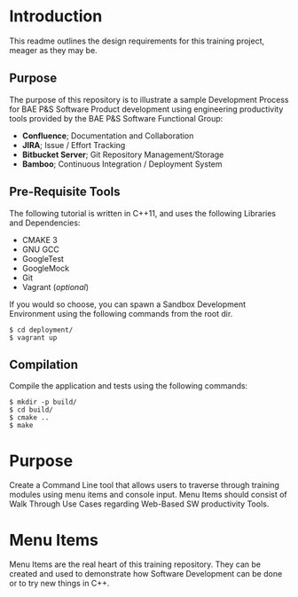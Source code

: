 # Introduction
This readme outlines the design requirements for this training project, meager as they may be.

## Purpose
The purpose of this repository is to illustrate a sample Development Process for BAE P&S Software Product development
using engineering productivity tools provided by the BAE P&S Software Functional Group:
  * **Confluence**; Documentation and Collaboration
  * **JIRA**; Issue / Effort Tracking
  * **Bitbucket Server**; Git Repository Management/Storage
  * **Bamboo**; Continuous Integration / Deployment System

## Pre-Requisite Tools
The following tutorial is written in C++11, and uses the following Libraries and Dependencies:
* CMAKE 3
* GNU GCC
* GoogleTest
* GoogleMock
* Git
* Vagrant (*optional*)

If you would so choose, you can spawn a Sandbox Development Environment using the following commands from the root dir.
```
$ cd deployment/
$ vagrant up
```

## Compilation
Compile the application and tests using the following commands:
```
$ mkdir -p build/
$ cd build/
$ cmake ..
$ make
```
# Purpose
Create a Command Line tool that allows users to traverse through training modules using menu items and console input.
Menu Items should consist of Walk Through Use Cases regarding Web-Based SW productivity Tools.

# Menu Items 

Menu Items are the real heart of this training repository. They can be created and used to demonstrate how Software Development can be done or to try new things in C++.